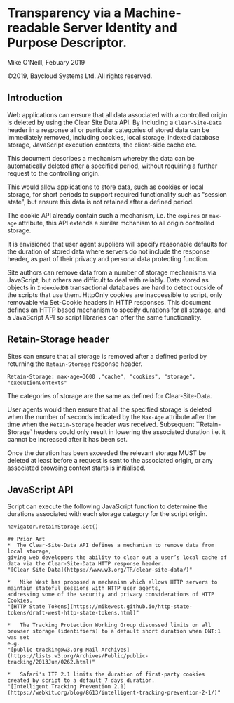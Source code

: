 # Transparency via a Machine-readable Server Identity and Purpose Descriptor.
Mike O'Neill, Febuary 2019

©2019, Baycloud Systems Ltd. All rights reserved.

## Introduction
Web applications can ensure that all data associated with a controlled origin is deleted by using the Clear Site Data API. 
By including a `Clear-Site-Data` header in a response all or particular categories of stored data can be immediately removed,
 including cookies, local storage, indexed database storage, JavaScript execution contexts, the client-side cache etc.

This document describes a mechanism whereby the data can be automatically deleted after a specified period,
without requiring a further request to the controlling origin.

This would allow applications to store data, such as cookies or local storage,
 for short periods to support required functionality such as  "session state",
 but ensure this data is not retained after a defined period. 

The cookie API already contain such a mechanism, i.e. the `expires` or `max-age` attribute,
this API extends a similar mchanism to all origin controlled storage. 

It is envisioned that user agent suppliers will specify reasonable defaults for the duration of stored data where servers do not include
the response header, as part of their privacy and personal data protecting function.

Site authors can remove data from a number of storage mechanisms via JavaScript, 
but others are difficult to deal with reliably. 
Data stored as objects in `IndexdedDB` transactional databases are hard to detect outside of the scripts that use them. 
HttpOnly cookies are inaccessible to script, only removable via Set-Cookie headers in HTTP responses. 
This document defines an HTTP based mechanism to specify durations for all storage, 
and a JavaScript API so script libraries can offer the same functionality.

## Retain-Storage header
Sites can ensure that all storage is removed after a defined period by returning the `Retain-Storage` response header.

`Retain-Storage: max-age=3600 ,"cache", "cookies", "storage", "executionContexts"`

The categories of storage are the same as defined for Clear-Site-Data.

User agents would then ensure that all the specified storage is deleted when the number of seconds indicated by the `Max-Age` attribute
after the time when the `Retain-Storage` header was received. 
Subsequent ``Retain-Storage` headers could only result in lowering the associated duration i.e. it cannot be increased after it has been set.

Once the duration has been exceeded the relevant storage MUST be deleted at least before a request is sent to the associated origin, 
or any associated browsing context starts is initialised.

## JavaScript API
Script can execute the following JavaScript function to determine the durations associated with each storage category for the script origin.

```
navigator.retainStorage.Get()

## Prior Art
*  The Clear-Site-Data API defines a mechanism to remove data from local storage, 
giving web developers the ability to clear out a user’s local cache of data via the Clear-Site-Data HTTP response header. 
"[Clear Site Data](https://www.w3.org/TR/clear-site-data/)"

*   Mike West has proposed a mechanism which allows HTTP servers to maintain stateful sessions with HTTP user agents, 
addressing some of the security and privacy considerations of HTTP Cookies. 
"[HTTP State Tokens](https://mikewest.github.io/http-state-tokens/draft-west-http-state-tokens.html)" 

*   The Tracking Protection Working Group discussed limits on all browser storage (identifiers) to a default short duration when DNT:1 was set
e.g. 
"[public-tracking@w3.org Mail Archives](https://lists.w3.org/Archives/Public/public-tracking/2013Jun/0262.html)" 

*   Safari's ITP 2.1 limits the duration of first-party cookies created by script to a default 7 days duration. 
"[Intelligent Tracking Prevention 2.1](https://webkit.org/blog/8613/intelligent-tracking-prevention-2-1/)"



  

